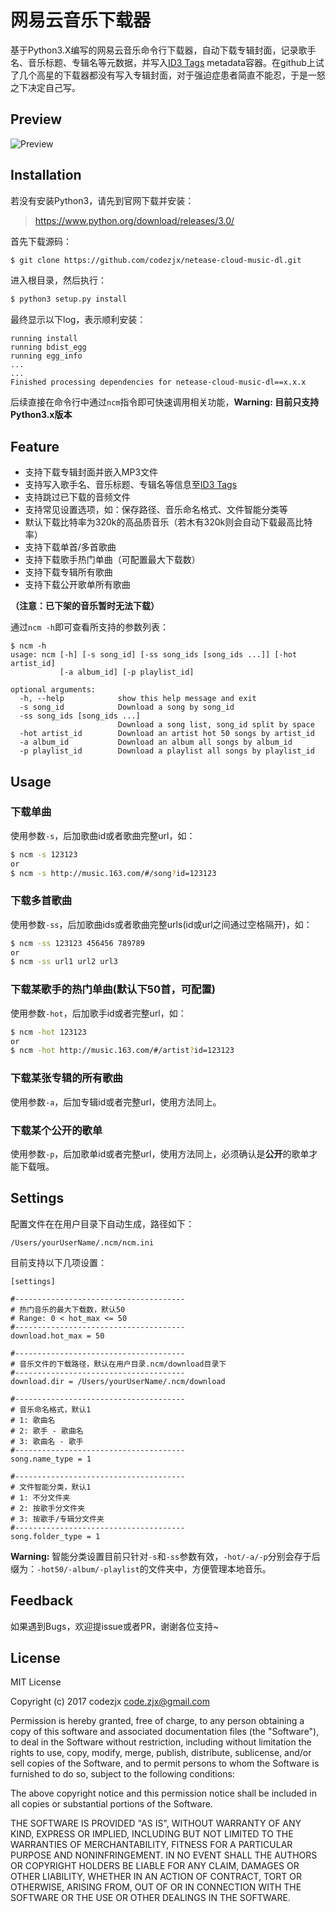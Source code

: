 # 网易云音乐下载器
基于Python3.X编写的网易云音乐命令行下载器，自动下载专辑封面，记录歌手名、音乐标题、专辑名等元数据，并写入[ID3 Tags][1] metadata容器。在github上试了几个高星的下载器都没有写入专辑封面，对于强迫症患者简直不能忍，于是一怒之下决定自己写。

## Preview
![Preview](preview.gif)

## Installation

若没有安装Python3，请先到官网下载并安装：
> https://www.python.org/download/releases/3.0/


首先下载源码：
```bash
$ git clone https://github.com/codezjx/netease-cloud-music-dl.git
```

进入根目录，然后执行：
```bash
$ python3 setup.py install
```

最终显示以下log，表示顺利安装：
```
running install
running bdist_egg
running egg_info
...
...
Finished processing dependencies for netease-cloud-music-dl==x.x.x
```

后续直接在命令行中通过`ncm`指令即可快速调用相关功能，**Warning: 目前只支持Python3.x版本**

## Feature
- 支持下载专辑封面并嵌入MP3文件
- 支持写入歌手名、音乐标题、专辑名等信息至[ID3 Tags][1]
- 支持跳过已下载的音频文件
- 支持常见设置选项，如：保存路径、音乐命名格式、文件智能分类等
- 默认下载比特率为320k的高品质音乐（若木有320k则会自动下载最高比特率）
- 支持下载单首/多首歌曲
- 支持下载歌手热门单曲（可配置最大下载数）
- 支持下载专辑所有歌曲
- 支持下载公开歌单所有歌曲

**（注意：已下架的音乐暂时无法下载）**

通过`ncm -h`即可查看所支持的参数列表：
```
$ ncm -h
usage: ncm [-h] [-s song_id] [-ss song_ids [song_ids ...]] [-hot artist_id]
           [-a album_id] [-p playlist_id]

optional arguments:
  -h, --help            show this help message and exit
  -s song_id            Download a song by song_id
  -ss song_ids [song_ids ...]
                        Download a song list, song_id split by space
  -hot artist_id        Download an artist hot 50 songs by artist_id
  -a album_id           Download an album all songs by album_id
  -p playlist_id        Download a playlist all songs by playlist_id
```

## Usage

### 下载单曲

使用参数`-s`，后加歌曲id或者歌曲完整url，如：
```bash
$ ncm -s 123123
or
$ ncm -s http://music.163.com/#/song?id=123123
```

### 下载多首歌曲

使用参数`-ss`，后加歌曲ids或者歌曲完整urls(id或url之间通过空格隔开)，如：
```bash
$ ncm -ss 123123 456456 789789
or
$ ncm -ss url1 url2 url3
```

### 下载某歌手的热门单曲(默认下50首，可配置)

使用参数`-hot`，后加歌手id或者完整url，如：
```bash
$ ncm -hot 123123
or
$ ncm -hot http://music.163.com/#/artist?id=123123
```

### 下载某张专辑的所有歌曲

使用参数`-a`，后加专辑id或者完整url，使用方法同上。

### 下载某个公开的歌单

使用参数`-p`，后加歌单id或者完整url，使用方法同上，必须确认是**公开**的歌单才能下载哦。

## Settings

配置文件在在用户目录下自动生成，路径如下：
```
/Users/yourUserName/.ncm/ncm.ini
```

目前支持以下几项设置：
```
[settings]

#--------------------------------------
# 热门音乐的最大下载数，默认50
# Range: 0 < hot_max <= 50
#--------------------------------------
download.hot_max = 50

#--------------------------------------
# 音乐文件的下载路径，默认在用户目录.ncm/download目录下
#--------------------------------------
download.dir = /Users/yourUserName/.ncm/download

#--------------------------------------
# 音乐命名格式，默认1
# 1: 歌曲名
# 2: 歌手 - 歌曲名
# 3: 歌曲名 - 歌手
#--------------------------------------
song.name_type = 1

#--------------------------------------
# 文件智能分类，默认1
# 1: 不分文件夹
# 2: 按歌手分文件夹
# 3: 按歌手/专辑分文件夹
#--------------------------------------
song.folder_type = 1
```

**Warning:** 智能分类设置目前只针对`-s`和`-ss`参数有效，`-hot/-a/-p`分别会存于后缀为：`-hot50/-album/-playlist`的文件夹中，方便管理本地音乐。

## Feedback

如果遇到Bugs，欢迎提issue或者PR，谢谢各位支持~

## License

MIT License

Copyright (c) 2017 codezjx <code.zjx@gmail.com>

Permission is hereby granted, free of charge, to any person obtaining a copy
of this software and associated documentation files (the "Software"), to deal
in the Software without restriction, including without limitation the rights
to use, copy, modify, merge, publish, distribute, sublicense, and/or sell
copies of the Software, and to permit persons to whom the Software is
furnished to do so, subject to the following conditions:

The above copyright notice and this permission notice shall be included in all
copies or substantial portions of the Software.

THE SOFTWARE IS PROVIDED "AS IS", WITHOUT WARRANTY OF ANY KIND, EXPRESS OR
IMPLIED, INCLUDING BUT NOT LIMITED TO THE WARRANTIES OF MERCHANTABILITY,
FITNESS FOR A PARTICULAR PURPOSE AND NONINFRINGEMENT. IN NO EVENT SHALL THE
AUTHORS OR COPYRIGHT HOLDERS BE LIABLE FOR ANY CLAIM, DAMAGES OR OTHER
LIABILITY, WHETHER IN AN ACTION OF CONTRACT, TORT OR OTHERWISE, ARISING FROM,
OUT OF OR IN CONNECTION WITH THE SOFTWARE OR THE USE OR OTHER DEALINGS IN THE
SOFTWARE.

[1]: https://zh.wikipedia.org/wiki/ID3
